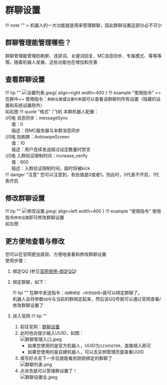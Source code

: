 # 群聊设置

!!! note ""
    > 机器人的一大功能就是用来管理群聊，因此群聊设置这部分必不可少

## 群聊管理能管理哪些？
群聊管理能管理防刷屏、违禁词、关键词回复、MC消息同步、专属模式、等等等等。随着机器人发展，这些功能也在增加和完善

## 查看群聊设置
!!! tip ""
    ![设置列表.jpeg](https://resourcesqqbot.xzy.center/pbfdocs/%E8%AE%BE%E7%BD%AE%E5%88%97%E8%A1%A8.jpeg){ align=right width=400 }
    !!! example "使用指令"
        ==在群中== 使用指令：`群聊设置`或`设置列表`就可以查看该群聊的所有设置（隐藏的设置和系统设置除外）  
        如右图
    !!! quote "格式"
        /飞机 本群机器人配置：  
        /闪电 消息同步：messageSync  
        &nbsp;&nbsp;&nbsp;&nbsp;&nbsp;值：0  
        &nbsp;&nbsp;&nbsp;&nbsp;&nbsp;描述：将MC服务器与本群消息同步  
        /闪电 防刷屏：AntiswipeScreen  
        &nbsp;&nbsp;&nbsp;&nbsp;&nbsp;值：10  
        &nbsp;&nbsp;&nbsp;&nbsp;&nbsp;描述：用户连续发送超过设定数量时禁言  
        /闪电 入群验证限制时间：increase_verify  
        &nbsp;&nbsp;&nbsp;&nbsp;&nbsp;值：600  
        &nbsp;&nbsp;&nbsp;&nbsp;&nbsp;描述：入群验证限制时间，超时将被kick  
    !!! danger "注意"
        您可以注意到，有些值是0或者1。则此时，0代表不开启，1代表开启

## 修改群聊设置
!!! tip ""
    ![修改设置.jpeg](https://resourcesqqbot.xzy.center/pbfdocs/%E4%BF%AE%E6%94%B9%E8%AE%BE%E7%BD%AE.jpeg){ align=left width=400 }
    !!! example "使用指令"
        使用指令`修改设置`即可修改群聊设置  
        如左图

## 更方便地查看与修改
您可以在官网更加直观、方便地查看和修改群聊设置  
使用步骤：  

1. 绑定QQ (参见[官网使用-绑定QQ]())
2. 绑定群聊，如下：  

    !!! tip ""
        在群中发送指令：`QQ群绑定 <你的QQ号>`就可以绑定群聊了。  
        机器人会将参数`QQ号`与当前的群绑定起来，然后该QQ号就可以通过官网查看/修改群聊设置了

3. 进入官网
!!! tip ""
    1. 前往官网：[群聊设置](https://qb.xzy.center/groupSettings)  
    2. 此时他会提示输入UUID，如图：  
        ![群聊管理入口.jpeg](https://resourcesqqbot.xzy.center/pbfdocs/%E7%BE%A4%E8%81%8A%E8%AE%BE%E7%BD%AE%E5%85%A5%E5%8F%A3.jpeg)  
        * 如果您使用的是官方机器人，UUID为`123456789`，直接填入即可
        * 如果您使用的是自建机器人，可以去实例管理页面查看UUID
    3. 填写好点击下一步后就能看到刚刚绑定的群聊了  
        ![群聊列表.png](https://resourcesqqbot.xzy.center/pbfdocs/%E7%BE%A4%E8%81%8A%E5%88%97%E8%A1%A8.png)
    4. 点进去就可以管理群设置了！  
        ![群聊设置全.jpeg](https://resourcesqqbot.xzy.center/pbfdocs/%E7%BE%A4%E8%81%8A%E8%AE%BE%E7%BD%AE%E5%85%A8.jpeg)